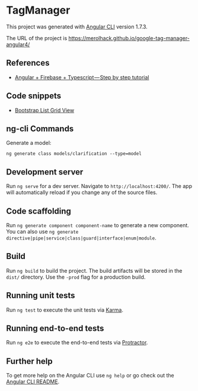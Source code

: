 # TagManager

This project was generated with [Angular CLI](https://github.com/angular/angular-cli) version 1.7.3.

The URL of the project is https://merolhack.github.io/google-tag-manager-angular4/

## References

 * [Angular + Firebase + Typescript — Step by step tutorial](https://medium.com/factory-mind/angular-firebase-typescript-step-by-step-tutorial-2ef887fc7d71)

## Code snippets

 * [Bootstrap List Grid View](https://codepen.io/ajaypatelaj/pen/zIBjJ)

## ng-cli Commands

Generate a model:
````
ng generate class models/clarification --type=model
````

## Development server

Run `ng serve` for a dev server. Navigate to `http://localhost:4200/`. The app will automatically reload if you change any of the source files.

## Code scaffolding

Run `ng generate component component-name` to generate a new component. You can also use `ng generate directive|pipe|service|class|guard|interface|enum|module`.

## Build

Run `ng build` to build the project. The build artifacts will be stored in the `dist/` directory. Use the `-prod` flag for a production build.

## Running unit tests

Run `ng test` to execute the unit tests via [Karma](https://karma-runner.github.io).

## Running end-to-end tests

Run `ng e2e` to execute the end-to-end tests via [Protractor](http://www.protractortest.org/).

## Further help

To get more help on the Angular CLI use `ng help` or go check out the [Angular CLI README](https://github.com/angular/angular-cli/blob/master/README.md).
